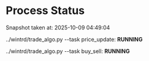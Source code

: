 # Process Status

Snapshot taken at: 2025-10-09 04:49:04

../wintrd/trade_algo.py --task price_update: **RUNNING**

../wintrd/trade_algo.py --task buy_sell: **RUNNING**

